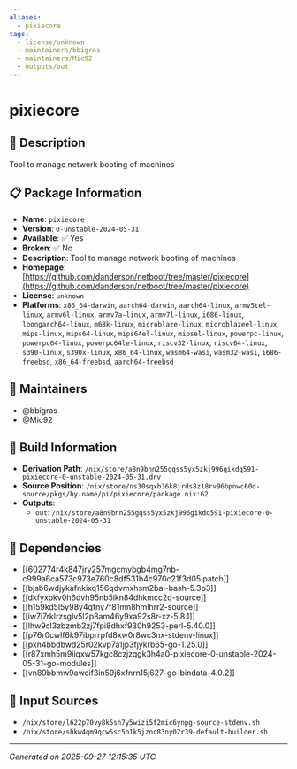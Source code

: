 ```yaml
---
aliases:
  - pixiecore
tags:
  - license/unknown
  - maintainers/bbigras
  - maintainers/Mic92
  - outputs/out
---
```


# pixiecore

## 📝 Description

Tool to manage network booting of machines

## 📋 Package Information

- **Name**: `pixiecore`
- **Version**: `0-unstable-2024-05-31`
- **Available**: ✅ Yes
- **Broken**: ✅ No
- **Description**: Tool to manage network booting of machines
- **Homepage**: [https://github.com/danderson/netboot/tree/master/pixiecore](https://github.com/danderson/netboot/tree/master/pixiecore)
- **License**: `unknown`
- **Platforms**: `x86_64-darwin`, `aarch64-darwin`, `aarch64-linux`, `armv5tel-linux`, `armv6l-linux`, `armv7a-linux`, `armv7l-linux`, `i686-linux`, `loongarch64-linux`, `m68k-linux`, `microblaze-linux`, `microblazeel-linux`, `mips-linux`, `mips64-linux`, `mips64el-linux`, `mipsel-linux`, `powerpc-linux`, `powerpc64-linux`, `powerpc64le-linux`, `riscv32-linux`, `riscv64-linux`, `s390-linux`, `s390x-linux`, `x86_64-linux`, `wasm64-wasi`, `wasm32-wasi`, `i686-freebsd`, `x86_64-freebsd`, `aarch64-freebsd`
## 👥 Maintainers

- @bbigras
- @Mic92


## 🔧 Build Information

- **Derivation Path**: `/nix/store/a8n9bnn255gqss5yx5zkj996gikdq591-pixiecore-0-unstable-2024-05-31.drv`
- **Source Position**: `/nix/store/ns30sqxb36k8jrds8z18rv96bpnwc60d-source/pkgs/by-name/pi/pixiecore/package.nix:62`
- **Outputs**:
  - `out`:  `/nix/store/a8n9bnn255gqss5yx5zkj996gikdq591-pixiecore-0-unstable-2024-05-31`

## 🔗 Dependencies

- [[602774r4k847jry257mgcmybgb4mg7nb-c999a6ca573c973e760c8df531b4c970c21f3d05.patch]]
- [[bjsb6wdjykafnkixq156qdvmxhsm2bai-bash-5.3p3]]
- [[dkfyxpkv0h6dvh95nb5ikn84dhkmcc2d-source]]
- [[h159kd5l5y98y4gfny7f81mn8hmlhrr2-source]]
- [[iw7i7rklrzsglv5l2p8am46y9xa92s8r-xz-5.8.1]]
- [[lhw9cl3zbzmb2zj7fpi8dhxf930h9253-perl-5.40.0]]
- [[p76r0cwlf6k97ibprrpfd8xw0r8wc3nx-stdenv-linux]]
- [[pxn4bbdbwd25r02kvp7a1jp3fjykrb65-go-1.25.0]]
- [[r87xmh5m9iiqxw57kgc8czjzqgk3h4a0-pixiecore-0-unstable-2024-05-31-go-modules]]
- [[vn89bbmw9awcif3in59j6xfnrn15j627-go-bindata-4.0.2]]

## 📁 Input Sources

- `/nix/store/l622p70vy8k5sh7y5wizi5f2mic6ynpg-source-stdenv.sh`
- `/nix/store/shkw4qm9qcw5sc5n1k5jznc83ny02r39-default-builder.sh`

---
*Generated on 2025-09-27 12:15:35 UTC*
